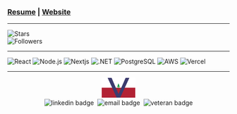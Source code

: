 ### [Resume](https://weaverscott.com/cv) | [Website](https://weaverscott.com/)
---

![Stars](https://img.shields.io/github/stars/unmonk?style=social)  
![Followers](https://img.shields.io/github/followers/unmonk?style=social)  



---
![React](https://img.shields.io/badge/-React-000?&logo=React)
![Node.js](https://img.shields.io/badge/-Node.js-000?&logo=Node.js)
![Nextjs](https://img.shields.io/badge/Next.js-000000?logo=nextdotjs)
![.NET](https://img.shields.io/badge/-.NET-000?&logo=.NET)
![PostgreSQL](https://img.shields.io/badge/-PostgreSQL-000?&logo=PostgreSQL)
![AWS](https://img.shields.io/badge/-Amazon-000?&logo=Amazon%20AWS)
![Vercel](https://img.shields.io/badge/-Vercel-000?&logo=Vercel)

---

<p align="center">
  <img alt="nation flag" height="45" src="assets/il.svg"/>
  <br>
  <img alt="linkedin badge" src="https://img.shields.io/badge/-scottweaverdev-blue?style=flat-square&logo=Linkedin&logoColor=white&link=https://www.linkedin.com/in/scottweaverdev">&nbsp;
  <img alt="email badge" src="https://img.shields.io/badge/-scott@weaverscott.com-c14438?style=flat-square&logo=Gmail&logoColor=white&link=mailto:scott@weaverscott.com">&nbsp;
  <img alt="veteran badge" src="https://img.shields.io/badge/US%20Veteran-black?style=flat-square&logoColor=white" >
</p>
